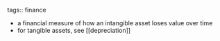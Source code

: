 tags:: finance

- a financial measure of how an intangible asset loses value over time
- for tangible assets, see [[depreciation]]